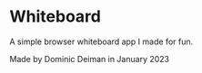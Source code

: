 # Whiteboard
A simple browser whiteboard app I made for fun.

Made by Dominic Deiman in January 2023
